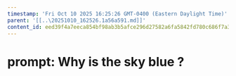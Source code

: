 ```yaml
---
timestamp: 'Fri Oct 10 2025 16:25:26 GMT-0400 (Eastern Daylight Time)'
parent: '[[..\20251010_162526.1a56a591.md]]'
content_id: eed39f4a7eeca854bf98ab3b5afce296d27582a6fa5842fd780c686f7a371380
---
```


# prompt: Why is the sky blue ?
